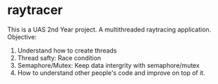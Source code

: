 # raytracer
This is a UAS 2nd Year project. A multithreaded raytracing application. 
Objective:
1. Understand how to create threads
2. Thread safty: Race condition
3. Semaphore/Mutex: Keep data intergrity with semaphore/mutex
4. How to understand other people's code and improve on top of it.
